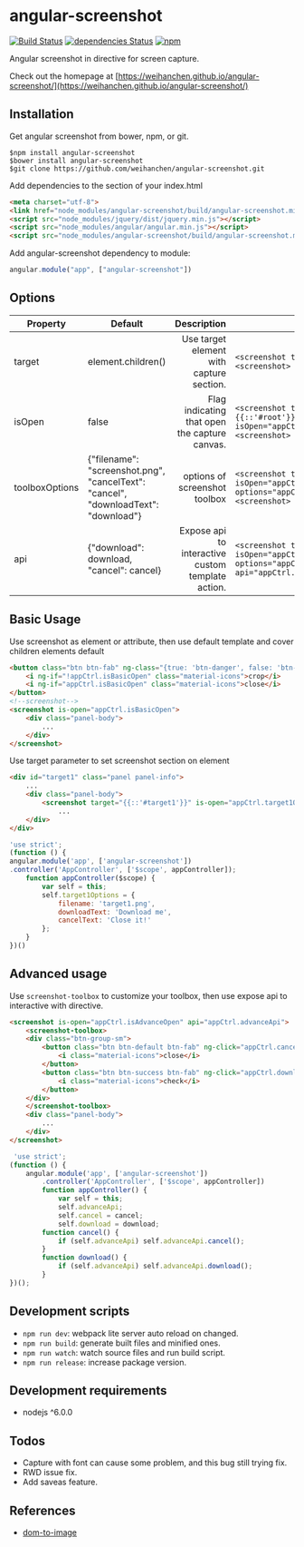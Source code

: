 # angular-screenshot

[![Build Status](https://travis-ci.org/weihanchen/angular-screenshot.svg?branch=master)](https://travis-ci.org/weihanchen/angular-screenshot)
[![dependencies Status](https://david-dm.org/weihanchen/angular-screenshot/status.svg)](https://david-dm.org/weihanchen/angular-screenshot)
[![npm](https://img.shields.io/npm/v/angular-screenshot.svg?style=flat)](https://img.shields.io/npm/v/angular-screenshot.svg?style=flat)

Angular screenshot in directive for screen capture.

Check out the homepage at [https://weihanchen.github.io/angular-screenshot/](https://weihanchen.github.io/angular-screenshot/)

## Installation
Get angular screenshot from bower, npm, or git.
```
$npm install angular-screenshot
$bower install angular-screenshot
$git clone https://github.com/weihanchen/angular-screenshot.git
```

Add dependencies to the section of your index.html
```html
<meta charset="utf-8">  
<link href="node_modules/angular-screenshot/build/angular-screenshot.min.css" rel="stylesheet" />
<script src="node_modules/jquery/dist/jquery.min.js"></script>
<script src="node_modules/angular/angular.min.js"></script>
<script src="node_modules/angular-screenshot/build/angular-screenshot.min.js"></script>
```

Add angular-screenshot dependency to module:
```javascript
angular.module("app", ["angular-screenshot"])
```

## Options
| Property       | Default       		| Description  |  Sample  |
| -------------  | ------------- 		| ------------:| ----	|
| target      	  | element.children()  | Use target element with capture section. | `<screenshot target="root"><screenshot>` |
| isOpen      	  | false      		   | Flag indicating that open the capture canvas. | `<screenshot target="{{::'#root'}}" isOpen="appCtrl.isOpen"><screenshot>` |
| toolboxOptions | {"filename": "screenshot.png", "cancelText": "cancel", "downloadText": "download"} | options of screenshot toolbox | `<screenshot target="root" isOpen="appCtrl.isOpen" toolbox-options="appCtrl.toolboxOptions"><screenshot>` |
| api 			  | {"download": download, "cancel": cancel} | Expose api to interactive custom template action. | `<screenshot target="root" isOpen="appCtrl.isOpen" toolbox-options="appCtrl.toolbarOptions" api="appCtrl.api"><screenshot>` |


## Basic Usage

Use screenshot as element or attribute, then use default template and cover children elements default
```html
<button class="btn btn-fab" ng-class="{true: 'btn-danger', false: 'btn-default'}[appCtrl.isBasicOpen]" ng-click="appCtrl.isBasicOpen = !appCtrl.isBasicOpen">
	<i ng-if="!appCtrl.isBasicOpen" class="material-icons">crop</i>
	<i ng-if="appCtrl.isBasicOpen" class="material-icons">close</i>
</button>
<!--screenshot-->
<screenshot is-open="appCtrl.isBasicOpen">
	<div class="panel-body">
		...
	</div>
</screenshot>
```

Use target parameter to set screenshot section on element
```html
<div id="target1" class="panel panel-info">
	...
	<div class="panel-body">
		<screenshot target="{{::'#target1'}}" is-open="appCtrl.target1Open" toolbox-options="appCtrl.target1Options"></screenshot>
			...
	</div>
</div>
```
```javascript
'use strict';
(function () {
angular.module('app', ['angular-screenshot'])
.controller('AppController', ['$scope', appController]);
	function appController($scope) {
		var self = this;
		self.target1Options = {
			filename: 'target1.png',
			downloadText: 'Download me',
			cancelText: 'Close it!'
		};
	}
})()
```

## Advanced usage
Use `screenshot-toolbox` to customize your toolbox, then use expose api to interactive with directive.
```html
<screenshot is-open="appCtrl.isAdvanceOpen" api="appCtrl.advanceApi">
	<screenshot-toolbox>
	<div class="btn-group-sm">
		<button class="btn btn-default btn-fab" ng-click="appCtrl.cancel()">
			<i class="material-icons">close</i>
		</button>
		<button class="btn btn-success btn-fab" ng-click="appCtrl.download()">
			<i class="material-icons">check</i>
		</button>
	</div>
	</screenshot-toolbox>
	<div class="panel-body">
		...
	</div>
</screenshot>
```
```javascript
 'use strict';
(function () {
	angular.module('app', ['angular-screenshot'])
		.controller('AppController', ['$scope', appController])
		function appController() {
			var self = this;
			self.advanceApi;
			self.cancel = cancel;
			self.download = download;
		function cancel() {
			if (self.advanceApi) self.advanceApi.cancel();
		}
		function download() {
			if (self.advanceApi) self.advanceApi.download();
		}
})();
```

## Development scripts
* `npm run dev`: webpack lite server auto reload on changed.
* `npm run build`: generate built files and minified ones.
* `npm run watch`: watch source files and run build script.
* `npm run release`: increase package version.

##  Development requirements
* nodejs ^6.0.0

## Todos
* Capture with font can cause some problem, and this bug still trying fix.
* RWD issue fix.
* Add saveas feature.

## References
* [dom-to-image](https://github.com/tsayen/dom-to-image)
